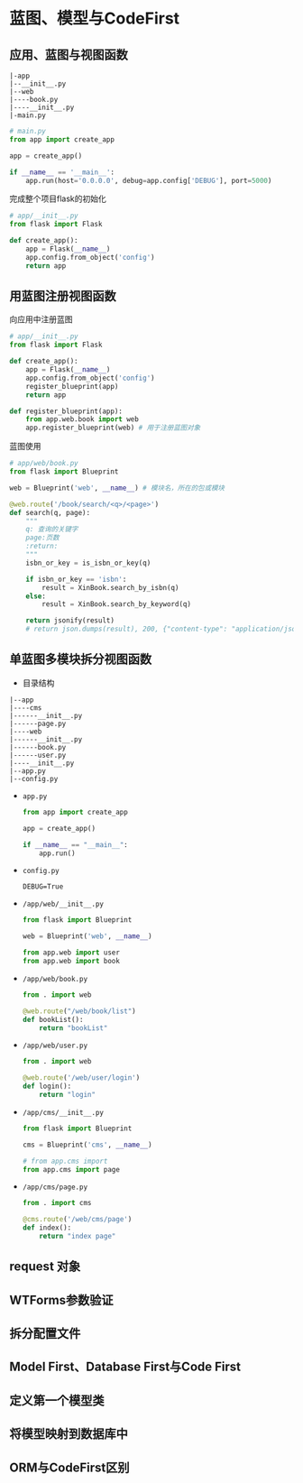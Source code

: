 # 蓝图、模型与CodeFirst

## 应用、蓝图与视图函数 

````
|-app
|--__init__.py
|--web
|----book.py
|----__init__.py
|-main.py
````

````python
# main.py
from app import create_app

app = create_app()

if __name__ == '__main__':
    app.run(host='0.0.0.0', debug=app.config['DEBUG'], port=5000)
````

完成整个项目flask的初始化

````python
# app/__init__.py
from flask import Flask

def create_app():
    app = Flask(__name__)
    app.config.from_object('config')
    return app
````

## 用蓝图注册视图函数 

向应用中注册蓝图

````python
# app/__init__.py
from flask import Flask

def create_app():
    app = Flask(__name__)
    app.config.from_object('config')
    register_blueprint(app)
    return app

def register_blueprint(app):
    from app.web.book import web
    app.register_blueprint(web) # 用于注册蓝图对象
````

蓝图使用

````python
# app/web/book.py
from flask import Blueprint

web = Blueprint('web', __name__) # 模块名，所在的包或模块

@web.route('/book/search/<q>/<page>')
def search(q, page):
    """
    q: 查询的关键字
    page:页数
    :return:
    """
    isbn_or_key = is_isbn_or_key(q)

    if isbn_or_key == 'isbn':
        result = XinBook.search_by_isbn(q)
    else:
        result = XinBook.search_by_keyword(q)

    return jsonify(result)
    # return json.dumps(result), 200, {"content-type": "application/json"}
````

## 单蓝图多模块拆分视图函数 

* 目录结构

````
|--app
|----cms
|------__init__.py
|------page.py
|----web
|------__init__.py
|------book.py
|------user.py
|----__init__.py
|--app.py
|--config.py
````

* `app.py`

  ````python
  from app import create_app

  app = create_app()

  if __name__ == "__main__":
      app.run()
  ````

* `config.py`

  ```
  DEBUG=True
  ```

* `/app/web/__init__.py`

  `````python
  from flask import Blueprint

  web = Blueprint('web', __name__)

  from app.web import user
  from app.web import book
  `````

* `/app/web/book.py`

  ````python
  from . import web

  @web.route("/web/book/list")
  def bookList():
      return "bookList"
  ````

* `/app/web/user.py`

  ````python
  from . import web

  @web.route('/web/user/login')
  def login():
      return "login"
  ````

* `/app/cms/__init__.py`

  ````python
  from flask import Blueprint

  cms = Blueprint('cms', __name__)

  # from app.cms import 
  from app.cms import page
  ````

* `/app/cms/page.py`

  ```python
  from . import cms

  @cms.route('/web/cms/page')
  def index():
      return "index page"
  ```

## request 对象 



## WTForms参数验证 



## 拆分配置文件 



## Model First、Database First与Code First 



## 定义第一个模型类 



## 将模型映射到数据库中 



## ORM与CodeFirst区别 

